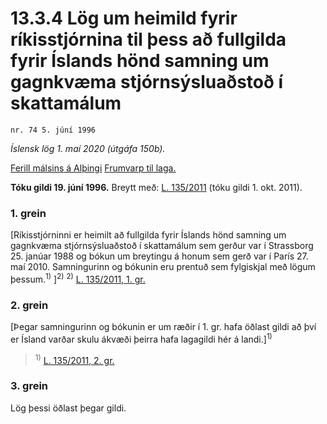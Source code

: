 # 13.3.4 Lög um heimild fyrir ríkisstjórnina til þess að fullgilda fyrir Íslands hönd samning um gagnkvæma stjórnsýsluaðstoð í skattamálum

`nr. 74 5. júní 1996`

_Íslensk lög 1. maí 2020 (útgáfa 150b)._

[Ferill málsins á Alþingi](https://www.althingi.is/thingstorf/thingmalalistar-eftir-thingum/ferill/?ltg=120&mnr=492)
[Frumvarp til laga.](https://www.althingi.is/altext/120/s/0851.html)

**Tóku gildi 19. júní 1996.**
Breytt með:
[L. 135/2011](https://althingi.is/altext/stjt/2011.135.html) (tóku gildi 1. okt. 2011).

### 1. grein

[Ríkisstjórninni er heimilt að fullgilda fyrir Íslands hönd samning um gagnkvæma stjórnsýsluaðstoð í skattamálum sem gerður var í Strassborg 25. janúar 1988 og bókun um breytingu á honum sem gerð var í París 27. maí 2010. Samningurinn og bókunin eru prentuð sem fylgiskjal með lögum þessum.<sup>1)</sup> ]<sup>2)</sup>  <sup>2)</sup> [L. 135/2011, 1. gr.](https://althingi.is/altext/stjt/2011.135.html)

### 2. grein

[Þegar samningurinn og bókunin er um ræðir í 1. gr. hafa öðlast gildi að því er Ísland varðar skulu ákvæði þeirra hafa lagagildi hér á landi.]<sup>1)</sup> 

> <sup>1)</sup> [L. 135/2011, 2. gr.](https://althingi.is/altext/stjt/2011.135.html)

### 3. grein

Lög þessi öðlast þegar gildi.
